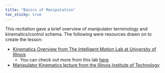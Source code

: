 ```yaml
---
title: "Basics of Manipulation"
toc_sticky: true
---
```


This recitation gave a brief overview of manipulator terminology and kinematics/control schema. The following were resources drawn on to create the lesson:

* [Kinematics Overview from The Intelligent Motion Lab at University of Illinois](https://motion.cs.illinois.edu/RoboticSystems/Kinematics.html)
    * You can check out more from this lab [here](https://motion.cs.illinois.edu/)
* [Manipulator Kinematics lecture from the Illinois Institute of Technology](http://robots.iit.edu/uploads/2/5/7/1/25715664/mmae_540_-_lecture_2_-_manipulator_kinematics.pdf)

